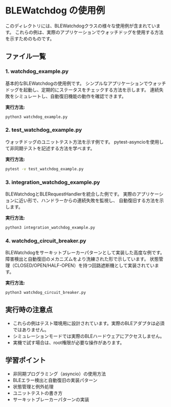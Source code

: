 # BLEWatchdog の使用例

このディレクトリには、BLEWatchdogクラスの様々な使用例が含まれています。
これらの例は、実際のアプリケーションでウォッチドッグを使用する方法を示すためのものです。

## ファイル一覧

### 1. watchdog_example.py

基本的なBLEWatchdogの使用例です。
シンプルなアプリケーションでウォッチドッグを起動し、定期的にステータスをチェックする方法を示します。
連続失敗をシミュレートし、自動復旧機能の動作を確認できます。

**実行方法:**
```bash
python3 watchdog_example.py
```

### 2. test_watchdog_example.py

ウォッチドッグのユニットテスト方法を示す例です。
pytest-asyncioを使用して非同期テストを記述する方法を学べます。

**実行方法:**
```bash
pytest -v test_watchdog_example.py
```

### 3. integration_watchdog_example.py

BLEWatchdogとBLERequestHandlerを統合した例です。
実際のアプリケーションに近い形で、ハンドラーからの連続失敗を監視し、
自動復旧する方法を示します。

**実行方法:**
```bash
python3 integration_watchdog_example.py
```

### 4. watchdog_circuit_breaker.py

BLEWatchdogをサーキットブレーカーパターンとして実装した高度な例です。
障害検出と自動復旧のメカニズムをより洗練された形で示しています。
状態管理（CLOSED/OPEN/HALF-OPEN）を持つ回路遮断機として実装されています。

**実行方法:**
```bash
python3 watchdog_circuit_breaker.py
```

## 実行時の注意点

- これらの例はテスト環境用に設計されています。実際のBLEアダプタは必須ではありません。
- シミュレーションモードでは実際のBLEハードウェアにアクセスしません。
- 実機で試す場合は、root権限が必要な操作があります。

## 学習ポイント

- 非同期プログラミング（asyncio）の使用方法
- BLEエラー検出と自動復旧の実装パターン
- 状態管理と例外処理
- ユニットテストの書き方
- サーキットブレーカーパターンの実装 